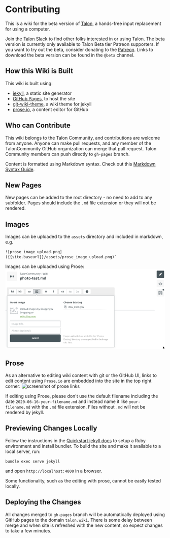 # Contributing
This is a wiki for the beta version of [Talon](https://talonvoice.com/), a hands-free input replacement for using a computer.

Join the [Talon Slack](https://talonvoice.com/chat) to find other folks interested in or using Talon. The beta version is currently only available to Talon Beta tier Patreon supporters. If you want to try out the beta, consider donating to the [Patreon](https://www.patreon.com/lunixbochs). Links to download the beta version can be found in the `@beta` channel.

## How this Wiki is Built

This wiki is built using:
- [jekyll](https://jekyllrb.com/docs/), a static site generator
- [GitHub Pages](https://jekyllrb.com/docs/github-pages/), to host the site
- [git-wiki-theme](https://github.com/Drassil/git-wiki-theme), a wiki theme for jekyll
- [prose.io](https://github.com/prose/prose), a content editor for GitHub

## Who can Contribute
This wiki belongs to the Talon Community, and contributions are welcome from anyone. Anyone can make pull requests, and any member of the TalonCommunity GitHub organization can merge that pull request. Talon Community members can push directly to `gh-pages` branch.

Content is formatted using Markdown syntax. Check out this [Markdown Syntax Guide](https://guides.github.com/pdfs/markdown-cheatsheet-online.pdf).

## New Pages
New pages can be added to the root directory - no need to add to any subfolder. Pages should include the `.md` file extension or they will not be rendered.

## Images
Images can be uploaded to the `assets` directory and included in markdown, e.g.

```
![prose_image_upload.png]({{site.baseurl}}/assets/prose_image_upload.png)`
```

Images can be uploaded using Prose:
![prose_image_upload.png](assets/prose_image_upload.png)

## Prose
As an alternative to editing wiki content with git or the GitHub UI, links to edit content using `Prose.io` are embedded into the site in the top right corner:
![screenshot of prose links]({{site.baseurl}}/assets/prose_links.png)

If editing using Prose, please don't use the default filename including the date `2020-06-16-your-filename.md` and instead name it like `your-filename.md` with the `.md` file extension. Files without `.md` will not be rendered by jekyll.

## Previewing Changes Locally
Follow the instructions in the [Quickstart jekyll docs](https://jekyllrb.com/docs/) to setup a Ruby environment and install bundler.  To build the site and make it available to a local server, run:

```
bundle exec serve jekyll
```

and open `http://localhost:4000` in a browser.

Some functionality, such as the editing with prose, cannot be easily tested locally.

## Deploying the Changes
All changes merged to `gh-pages` branch will be automatically deployed using GitHub pages to the domain `talon.wiki`. There is some delay between merge and when site is refreshed with the new content, so expect changes to take a few minutes.

